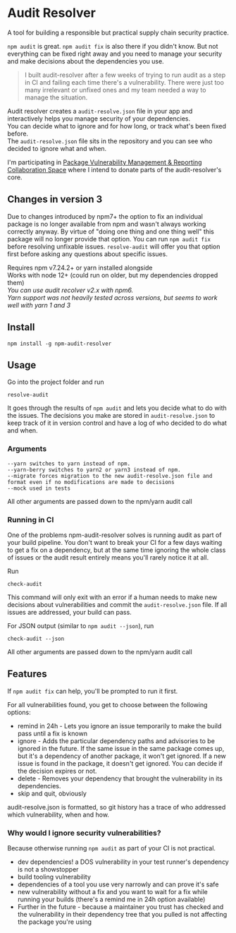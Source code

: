 # Audit Resolver

A tool for building a responsible but practical supply chain security practice.

`npm audit` is great. `npm audit fix` is also there if you didn't know. But not everything can be fixed right away and you need to manage your security and make decisions about the dependencies you use.

> I built audit-resolver after a few weeks of trying to run audit as a step in CI and failing each time there's a vulnerability. There were just too many irrelevant or unfixed ones and my team needed a way to manage the situation. 

Audit resolver creates a `audit-resolve.json` file in your app and interactively helps you manage security of your dependencies.  
You can decide what to ignore and for how long, or track what's been fixed before.  
The `audit-resolve.json` file sits in the repository and you can see who decided to ignore what and when.

I'm participating in [Package Vulnerability Management & Reporting Collaboration Space](https://github.com/openjs-foundation/pkg-vuln-collab-space) where I intend to donate parts of the audit-resolver's core.

## Changes in version 3

Due to changes introduced by npm7+ the option to fix an individual package is no longer available from npm and wasn't always working correctly anyway. By virtue of "doing one thing and one thing well" this package will no longer provide that option. 
You can run `npm audit fix` before resolving unfixable issues. `resolve-audit` will offer you that option first before asking any questions about specific issues.

Requires npm v7.24.2+ or yarn installed alongside    
Works with node 12+ (could run on older, but my dependencies dropped them)  
*You can use audit recolver v2.x with npm6.*  
*Yarn support was not heavily tested across versions, but seems to work well with yarn 1 and 3*  
## Install

```
npm install -g npm-audit-resolver
```

## Usage

Go into the project folder and run

```
resolve-audit
```

It goes through the results of `npm audit` and lets you decide what to do with the issues.
The decisions you make are stored in `audit-resolve.json` to keep track of it in version control and have a log of who decided to do what and when.

### Arguments 

```
--yarn switches to yarn instead of npm.
--yarn-berry switches to yarn2 or yarn3 instead of npm.
--migrate forces migration to the new audit-resolve.json file and format even if no modifications are made to decisions
--mock used in tests
```

All other arguments are passed down to the npm/yarn audit call

### Running in CI

One of the problems npm-audit-resolver solves is running audit as part of your build pipeline.
You don't want to break your CI for a few days waiting to get a fix on a dependency, but at the same time ignoring the whole class of issues or the audit result entirely means you'll rarely notice it at all.

Run
```
check-audit
```

This command will only exit with an error if a human needs to make new decisions about vulnerabilities and commit the `audit-resolve.json` file. If all issues are addressed, your build can pass.

For JSON output (similar to `npm audit --json`), run
```
check-audit --json
```

All other arguments are passed down to the npm/yarn audit call

## Features

If `npm audit fix` can help, you'll be prompted to run it first. 

For all vulnerabilities found, you get to choose between the following options:

- remind in 24h - Lets you ignore an issue temporarily to make the build pass until a fix is known
- ignore - Adds the particular dependency paths and advisories to be ignored in the future. If the same issue in the same package comes up, but it's a dependency of another package, it won't get ignored. If a new issue is found in the package, it doesn't get ignored. You can decide if the decision expires or not.
- delete - Removes your dependency that brought the vulnerability in its dependencies.
- skip and quit, obviously

audit-resolve.json is formatted, so git history has a trace of who addressed which vulnerability, when and how.

### Why would I ignore security vulnerabilities?

Because otherwise running `npm audit` as part of your CI is not practical.

- dev dependencies! a DOS vulnerability in your test runner's dependency is not a showstopper
- build tooling vulnerability
- dependencies of a tool you use very narrowly and can prove it's safe
- new vulnerability without a fix and you want to wait for a fix while running your builds (there's a remind me in 24h option available)
- Further in the future - because a maintainer you trust has checked and the vulnerability in their dependency tree that you pulled is not affecting the package you're using
